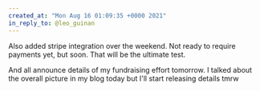 ```yaml
---
created_at: "Mon Aug 16 01:09:35 +0000 2021"
in_reply_to: @leo_guinan
---
```


Also added stripe integration over the weekend. Not ready to require payments yet, but soon. That will be the ultimate test. 

And all announce details of my fundraising effort tomorrow. I talked about the overall picture in my blog today but I'll start releasing details tmrw